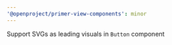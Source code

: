```yaml
---
'@openproject/primer-view-components': minor
---
```


Support SVGs as leading visuals in `Button` component

<!-- Changed components: Primer::Beta::Button -->
